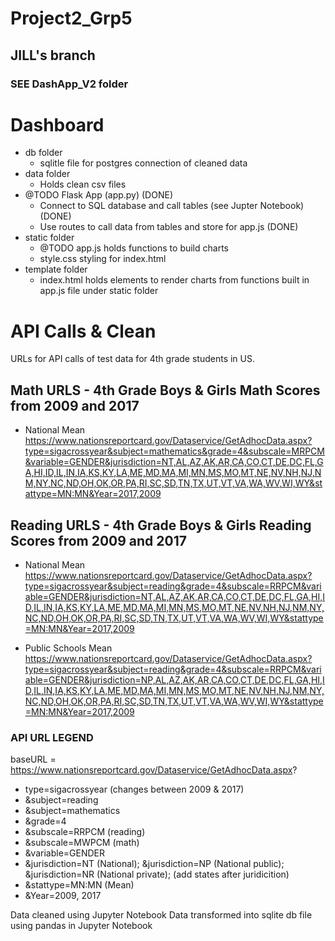 # Project2_Grp5
## JILL's branch 

### SEE DashApp_V2 folder 

# Dashboard 
* db folder 
    * sqlitle file for postgres connection of cleaned data 
* data folder 
    * Holds clean csv files 
* @TODO Flask App (app.py) (DONE)
    * Connect to SQL database and call tables (see Jupter Notebook) (DONE)
    * Use routes to call data from tables and store for app.js (DONE)
* static folder
    * @TODO app.js holds functions to build charts 
    * style.css styling for index.html 
* template folder 
    * index.html holds elements to render charts from functions built in app.js file under static folder  


# API Calls & Clean 
URLs for API calls of test data for 4th grade students in US. 

## Math URLS - 4th Grade Boys & Girls Math Scores from 2009 and 2017
* National Mean
https://www.nationsreportcard.gov/Dataservice/GetAdhocData.aspx?type=sigacrossyear&subject=mathematics&grade=4&subscale=MRPCM&variable=GENDER&jurisdiction=NT,AL,AZ,AK,AR,CA,CO,CT,DE,DC,FL,GA,HI,ID,IL,IN,IA,KS,KY,LA,ME,MD,MA,MI,MN,MS,MO,MT,NE,NV,NH,NJ,NM,NY,NC,ND,OH,OK,OR,PA,RI,SC,SD,TN,TX,UT,VT,VA,WA,WV,WI,WY&stattype=MN:MN&Year=2017,2009


## Reading URLS - 4th Grade Boys & Girls Reading Scores from 2009 and 2017
* National Mean
https://www.nationsreportcard.gov/Dataservice/GetAdhocData.aspx?type=sigacrossyear&subject=reading&grade=4&subscale=RRPCM&variable=GENDER&jurisdiction=NT,AL,AZ,AK,AR,CA,CO,CT,DE,DC,FL,GA,HI,ID,IL,IN,IA,KS,KY,LA,ME,MD,MA,MI,MN,MS,MO,MT,NE,NV,NH,NJ,NM,NY,NC,ND,OH,OK,OR,PA,RI,SC,SD,TN,TX,UT,VT,VA,WA,WV,WI,WY&stattype=MN:MN&Year=2017,2009

* Public Schools Mean
https://www.nationsreportcard.gov/Dataservice/GetAdhocData.aspx?type=sigacrossyear&subject=reading&grade=4&subscale=RRPCM&variable=GENDER&jurisdiction=NP,AL,AZ,AK,AR,CA,CO,CT,DE,DC,FL,GA,HI,ID,IL,IN,IA,KS,KY,LA,ME,MD,MA,MI,MN,MS,MO,MT,NE,NV,NH,NJ,NM,NY,NC,ND,OH,OK,OR,PA,RI,SC,SD,TN,TX,UT,VT,VA,WA,WV,WI,WY&stattype=MN:MN&Year=2017,2009

### API URL LEGEND
baseURL = https://www.nationsreportcard.gov/Dataservice/GetAdhocData.aspx?
* type=sigacrossyear (changes between 2009 & 2017)
* &subject=reading
* &subject=mathematics
* &grade=4
* &subscale=RRPCM (reading)
* &subscale=MWPCM (math)
* &variable=GENDER
* &jurisdiction=NT (National); &jurisdiction=NP (National public); &jurisdiction=NR (National private); (add states after juridicition)
* &stattype=MN:MN (Mean)
* &Year=2009, 2017

Data cleaned using Jupyter Notebook
Data transformed into sqlite db file using pandas in Jupyter Notebook



